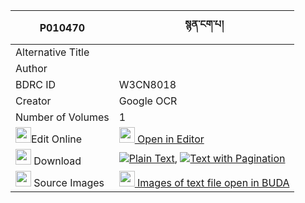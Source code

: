 |P010470|སྙན་ངག་པ། 
| --- | --- 
|Alternative Title |
|Author | 
|BDRC ID | W3CN8018
|Creator | Google OCR
|Number of Volumes| 1
|<img width="25" src="https://img.icons8.com/color/25/000000/edit-property.png">Edit Online| [<img width="25" src="https://avatars.githubusercontent.com/u/45091458?s=200&v=4"> Open in Editor](http://editor.openpecha.org/P010470)
|<img width="25" src="https://img.icons8.com/fluent/48/000000/download-2.png"/>  Download | [![](https://img.icons8.com/color/20/000000/txt.png)Plain Text](https://github.com/Openpecha/P010470/releases/download/v1/nyenngakpa_plain_P010470.zip), [![](https://img.icons8.com/color/20/000000/txt.png)Text with Pagination](https://github.com/Openpecha/P010470/releases/download/v1/nyenngakpa_pages_P010470.zip)
|<img width="25" src="https://img.icons8.com/plasticine/100/000000/pictures-folder.png"/>  Source Images | [<img width="25" src="https://library.bdrc.io/icons/BUDA-small.svg"> Images of text file open in BUDA](https://library.bdrc.io/show/bdr:W3CN8018)